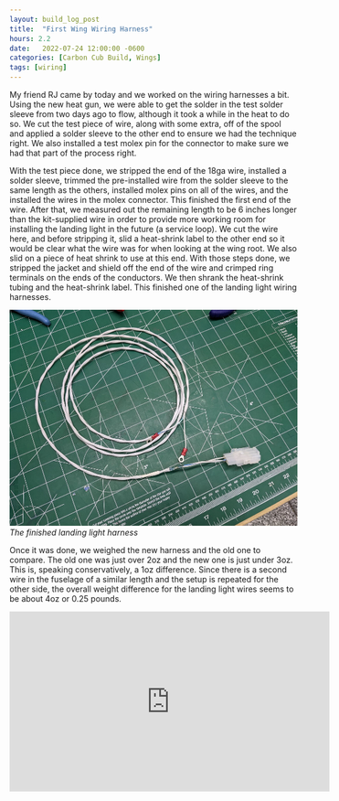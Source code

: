 ```yaml
---
layout: build_log_post
title:  "First Wing Wiring Harness"
hours: 2.2
date:   2022-07-24 12:00:00 -0600
categories: [Carbon Cub Build, Wings]
tags: [wiring]
---
```


My friend RJ came by today and we worked on the wiring harnesses a bit. Using the new heat gun, we were able to get the solder in the test solder sleeve from two days ago to flow, although it took a while in the heat to do so. We cut the test piece of wire, along with some extra, off of the spool and applied a solder sleeve to the other end to ensure we had the technique right. We also installed a test molex pin for the connector to make sure we had that part of the process right.

With the test piece done, we stripped the end of the 18ga wire, installed a solder sleeve, trimmed the pre-installed wire from the solder sleeve to the same length as the others, installed molex pins on all of the wires, and the installed the wires in the molex connector. This finished the first end of the wire. After that, we measured out the remaining length to be 6 inches longer than the kit-supplied wire in order to provide more working room for installing the landing light in the future (a service loop). We cut the wire here, and before stripping it, slid a heat-shrink label to the other end so it would be clear what the wire was for when looking at the wing root. We also slid on a piece of heat shrink to use at this end. With those steps done, we stripped the jacket and shield off the end of the wire and crimped ring terminals on the ends of the conductors. We then shrank the heat-shrink tubing and the heat-shrink label. This finished one of the landing light wiring harnesses.

![Desktop View](/assets/img/posts/2022/2022-07-24-first-wing-wiring-harness/finished_harness.jpg)
_The finished landing light harness_

Once it was done, we weighed the new harness and the old one to compare. The old one was just over 2oz and the new one is just under 3oz. This is, speaking conservatively, a 1oz difference. Since there is a second wire in the fuselage of a similar length and the setup is repeated for the other side, the overall weight difference for the landing light wires seems to be about 4oz or 0.25 pounds.

<iframe width="560" height="315" src="https://www.youtube.com/embed/GB904lvqu9s" title="YouTube video player" frameborder="0" allow="accelerometer; autoplay; clipboard-write; encrypted-media; gyroscope; picture-in-picture" allowfullscreen></iframe>